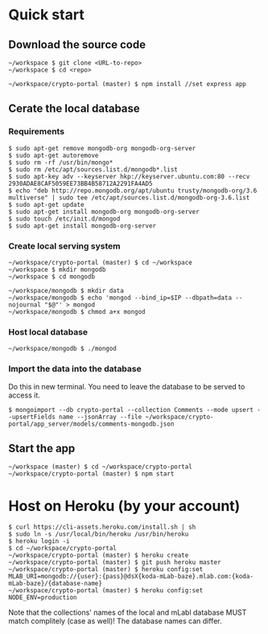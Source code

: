 # Quick start

## Download the source code
~~~~ {.bash}
~/workspace $ git clone <URL-to-repo>
~/workspace $ cd <repo>

~/workspace/crypto-portal (master) $ npm install //set express app  
~~~~

## Cerate the local database

### Requirements
~~~~ {.bash}
$ sudo apt-get remove mongodb-org mongodb-org-server
$ sudo apt-get autoremove
$ sudo rm -rf /usr/bin/mongo*
$ sudo rm /etc/apt/sources.list.d/mongodb*.list
$ sudo apt-key adv --keyserver hkp://keyserver.ubuntu.com:80 --recv 2930ADAE8CAF5059EE73BB4B58712A2291FA4AD5
$ echo "deb http://repo.mongodb.org/apt/ubuntu trusty/mongodb-org/3.6 multiverse" | sudo tee /etc/apt/sources.list.d/mongodb-org-3.6.list
$ sudo apt-get update
$ sudo apt-get install mongodb-org mongodb-org-server
$ sudo touch /etc/init.d/mongod
$ sudo apt-get install mongodb-org-server
~~~~

### Create local serving system
~~~~ {.bash}
~/workspace/crypto-portal (master) $ cd ~/workspace
~/workspace $ mkdir mongodb
~/workspace $ cd mongodb

~/workspace/mongodb $ mkdir data
~/workspace/mongodb $ echo 'mongod --bind_ip=$IP --dbpath=data --nojournal "$@"' > mongod
~/workspace/mongodb $ chmod a+x mongod
~~~~

### Host local database 
~~~~ {.bash}
~/workspace/mongodb $ ./mongod
~~~~

### Import the data into the database
Do this in new terminal. You need to leave the database to be served to access it.

~~~~ {.bash}
$ mongoimport --db crypto-portal --collection Comments --mode upsert --upsertFields name --jsonArray --file ~/workspace/crypto-portal/app_server/models/comments-mongodb.json
~~~~

## Start the app
~~~~ {.bash}
~/workspace (master) $ cd ~/workspace/crypto-portal
~/workspace/crypto-portal (master) $ npm start
~~~~

# Host on Heroku (by your account)

~~~~ {.bash}
$ curl https://cli-assets.heroku.com/install.sh | sh
$ sudo ln -s /usr/local/bin/heroku /usr/bin/heroku
$ heroku login -i
$ cd ~/workspace/crypto-portal
~/workspace/crypto-portal (master) $ heroku create
~/workspace/crypto-portal (master) $ git push heroku master
~/workspace/crypto-portal (master) $ heroku config:set MLAB_URI=mongodb://{user}:{pass}@dsX{koda-mLab-baze}.mlab.com:{koda-mLab-baze}/{database-name}
~/workspace/crypto-portal (master) $ heroku config:set NODE_ENV=production
~~~~

Note that the collections' names of the local and mLabl database MUST match complitely (case as well)!
The database names can differ.
